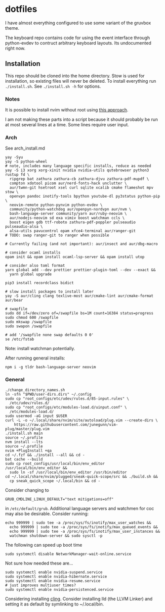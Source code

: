 # dotfiles

I have almost everything configured to use some variant of the gruvbox theme.

The keyboard repo contains code for using the event interface through
python-evdev to contruct arbitrary keyboard layouts. Its undocumented right now.

## Installation

This repo should be cloned into the home directory.
Stow is used for installation, so existing files will never be deleted.
To install everything run `./install.sh`. See `./install.sh -h` for options.

### Notes

It is possible to install nvim without root using
[this approach](https://github.com/neovim/neovim/wiki/Installing-Neovim#Linux).

I am not making these parts into a script because it should probably be run at
most several lines at a time. Some lines require user input.

### Arch

See arch_install.md

```
yay -Syu
yay -S python-wheel
# note, includes many language specific installs, reduce as needed
yay -S i3 xorg xorg-xinit nvidia nvidia-utils qutebrowser python3 rustup fd \
  ripgrep bat zathura zathura-cb zathura-djvu zathura-pdf-mupdf \
  compton xdotool picom aur/nerd-fonts-hack unclutter \
  aur/twmn-git hsetroot xsel curl sqlite xcalib cmake flameshot mpv stow \
  openvpn pandoc inotify-tools bpython youtube-dl py3status python-pip \
  neovim-remote python-pynvim python-evdev \
  community/python-watchdog aur/openpyn-nordvpn aur/nvm \
  bash-language-server community/yarn aur/ruby-neovim \
  aur/nodejs-neovim sd exa vimiv boost watchman ccls \
  boost eigen gdb ttf-roboto zathura-pdf-poppler pulseaudio pulseaudio-alsa \
  alsa-utils pavucontrol opam xfce4-terminal aur/ranger-git
# TODO: swap ranger-git to ranger when possible

# Currently failing (and not important): aur/insect and aur/dbg-macro

# consider ocaml installs
opam init && opam install ocaml-lsp-server && opam install utop

# consider also toml format
yarn global add --dev prettier prettier-plugin-toml --dev --exact &&
  yarn global upgrade

pip3 install recordclass bidict

# slow install packages to install later
yay -S aur/cling clang texlive-most aur/cmake-lint aur/cmake-format aur/bear 

# swapfile
sudo dd if=/dev/zero of=/swapfile bs=1M count=16384 status=progress
sudo chmod 600 /swapfile
sudo mkswap /swapfile
sudo swapon /swapfile

# add '/swapfile none swap defaults 0 0'
se /etc/fstab
```

Note: install watchman potentially.

After running general installs:
```
npm i -g tldr bash-language-server neovim
```


### General

```
./change_directory_names.sh
ln -sfn "$PWD/user-dirs.dirs" ~/.config
sudo cp "root_configs/etc/udev/rules.d/85-input.rules" \
  /etc/udev/rules.d/
sudo cp "root_configs/etc/modules-load.d/uinput.conf" \
  /etc/modules-load.d/
sudo usermod -aG input $USER
curl -L -o ~/.local/share/nvim/site/autoload/plug.vim --create-dirs \
    https://raw.githubusercontent.com/junegunn/vim-plug/master/plug.vim
./install.sh main
source ~/.profile
nvm install --lts
source ~/.profile
nvim +PlugInstall +qa
cd ~/.fzf && ./install --all && cd -
bat cache --build
sudo cp root_configs/usr/local/bin/env_editor /usr/local/bin/env_editor &&
  sudo ln -sf /usr/local/bin/env_editor /usr/bin/editor
cd ~/.local/share/nvim/plugged/sneak-quick-scope/src && ./build.sh &&
  cp sneak_quick_scope ~/.local/bin && cd -
```

Consider changing to

```
GRUB_CMDLINE_LINUX_DEFAULT="text mitigations=off"
```

in `/etc/default/grub`.
Additional language servers and watchmen for coc may also be desirable.
Consider running:

```
echo 999999 | sudo tee -a /proc/sys/fs/inotify/max_user_watches &&
  echo 999999 | sudo tee -a /proc/sys/fs/inotify/max_queued_events &&
  echo 999999 | sudo tee -a /proc/sys/fs/inotify/max_user_instances &&
  watchman shutdown-server && sudo sysctl -p
```

The following can speed up boot time

```
sudo systemctl disable NetworkManager-wait-online.service
```

Not sure how needed these are...
```
sudo systemctl enable nvidia-suspend.service
sudo systemctl enable nvidia-hibernate.service
sudo systemctl enable nvidia-resume.service
# just improves multiuser times?
sudo systemctl enable nvidia-persistenced.service
```


Considering installing
[cling](https://github.com/root-project/cling#installation).
Consider installing lld (the LLVM Linker) and setting it as default
by symlinking to ~/.local/bin.
